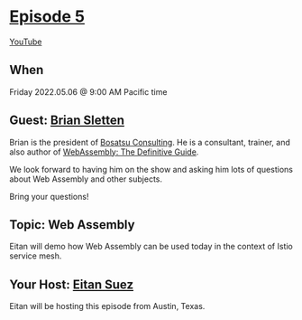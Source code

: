 # [Episode 5](introduction.md)

[YouTube](https://youtu.be/gigel-k-tss)

## When

Friday 2022.05.06 @ 9:00 AM Pacific time

## Guest: [Brian Sletten](https://www.linkedin.com/in/bsletten/)

Brian is the president of [Bosatsu Consulting](https://bosatsu.net/).
He is a consultant, trainer, and also author of [WebAssembly: The Definitive Guide](https://www.oreilly.com/library/view/webassembly-the-definitive/9781492089834/).

We look forward to having him on the show and asking him lots of questions about Web Assembly and other subjects.

Bring your questions!

## Topic:  Web Assembly

Eitan will demo how Web Assembly can be used today in the context of Istio service mesh.

## Your Host: [Eitan Suez](https://www.linkedin.com/in/eitan-suez-2336b26/)

Eitan will be hosting this episode from Austin, Texas.
